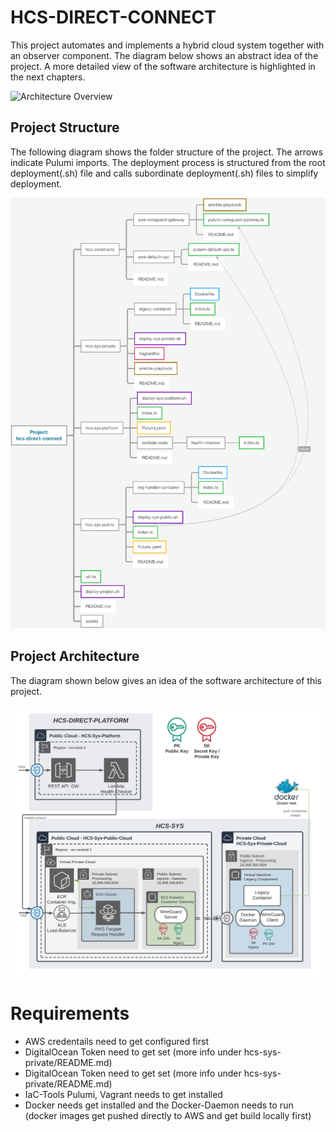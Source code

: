 # HCS-DIRECT-CONNECT

This project automates and implements a hybrid cloud system together with an observer component. The diagram below shows an abstract idea of the project.
A more detailed view of the software architecture is highlighted in the next chapters.

![Architecture Overview](./assets/BA-05-Bausteinsicht-Überblick.png)

## Project Structure

The following diagram shows the folder structure of the project. The arrows indicate Pulumi imports. The deployment process is structured from the root deployment(.sh) file and calls subordinate deployment(.sh) files to simplify deployment.

![Project Structure](assets/BA-05-Project-Struktur.png)

## Project Architecture

The diagram shown below gives an idea of the software architecture of this project.

![Software Architecture](./assets/BA-05-Verteilungssicht-2.png)

# Requirements

- AWS credentails need to get configured first
- DigitalOcean Token need to get set (more info under hcs-sys-private/README.md)
- DigitalOcean Token need to get set (more info under hcs-sys-private/README.md)
- IaC-Tools Pulumi, Vagrant needs to get installed
- Docker needs get installed and the Docker-Daemon needs to run (docker images get pushed directly to AWS and get build locally first)
